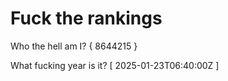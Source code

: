 # Fuck the rankings

Who the hell am I?
{ 8644215 }

What fucking year is it?
[ 2025-01-23T06:40:00Z ]
